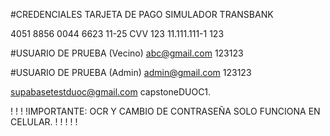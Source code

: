 #CREDENCIALES TARJETA DE PAGO SIMULADOR TRANSBANK

4051 8856 0044 6623
11-25 CVV 123
11.111.111-1
123

#USUARIO DE PRUEBA (Vecino)
abc@gmail.com
123123

#USUARIO DE PRUEBA (Admin)
admin@gmail.com
123123

supabasetestduoc@gmail.com
capstoneDUOC1.


! ! ! !IMPORTANTE: OCR Y CAMBIO DE CONTRASEÑA SOLO FUNCIONA EN CELULAR. ! ! ! ! !
